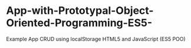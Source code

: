 # App-with-Prototypal-Object-Oriented-Programming-ES5-
Example App CRUD using localStorage HTML5 and JavaScript (ES5 POO)
